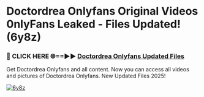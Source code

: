 # Doctordrea Onlyfans Original Videos 0nlyFans Leaked - Files Updated! (6y8z)

<h3>🔴 CLICK HERE 🌐==►► <a href="https://tinyurl.com/ehrbuxhb" rel="nofollow">Doctordrea Onlyfans Updated Files</a></h3>

Get Doctordrea Onlyfans and all content. Now you can access all videos and pictures of Doctordrea Onlyfans. New Updated Files 2025!

[![6y8z](https://i.imgur.com/lVYEuWS.gif)](https://tinyurl.com/ehrbuxhb)

